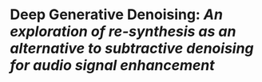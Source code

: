 # Deep Generative Denoising: *An exploration of re-synthesis as an alternative to subtractive denoising for audio signal enhancement*
